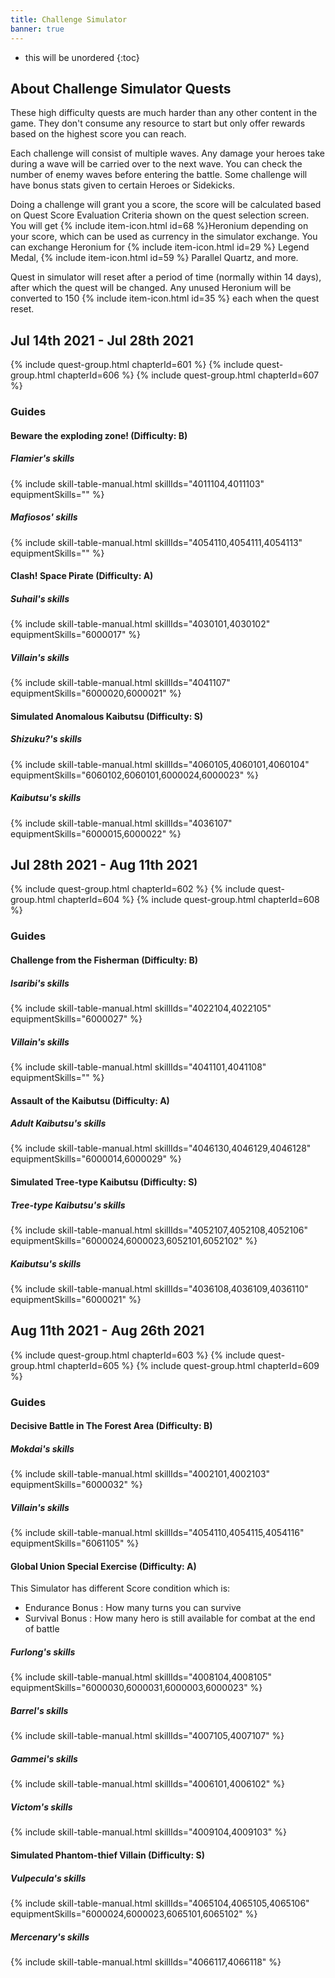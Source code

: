```yaml
---
title: Challenge Simulator
banner: true
---
```


* this will be unordered
{:toc}

## About Challenge Simulator Quests

These high difficulty quests are much harder than any other content in the game. They don't consume any resource to start but only offer rewards based on the highest score you can reach.

Each challenge will consist of multiple waves. Any damage your heroes take during a wave will be carried over to the next wave. You can check the number of enemy waves before entering the battle. Some challenge will have bonus stats given to certain Heroes or Sidekicks.

Doing a challenge will grant you a score, the score will be calculated based on Quest Score Evaluation Criteria shown on the quest selection screen. You will get {% include item-icon.html id=68 %}Heronium depending on your score, which can be used as currency in the simulator exchange. You can exchange Heronium for {% include item-icon.html id=29 %} Legend Medal, {% include item-icon.html id=59 %} Parallel Quartz, and more.

Quest in simulator will reset after a period of time (normally within 14 days), after which the quest will be changed.  Any unused Heronium will be converted to 150 {% include item-icon.html id=35 %} each when the quest reset.

## Jul 14th 2021 - Jul 28th 2021

{% include quest-group.html chapterId=601 %}
{% include quest-group.html chapterId=606 %}
{% include quest-group.html chapterId=607 %}

### Guides

#### Beware the exploding zone! (Difficulty: B)

##### Flamier's skills

{% include skill-table-manual.html skillIds="4011104,4011103" equipmentSkills="" %}

##### Mafiosos' skills

{% include skill-table-manual.html skillIds="4054110,4054111,4054113" equipmentSkills="" %}

#### Clash! Space Pirate (Difficulty: A)

##### Suhail's skills

{% include skill-table-manual.html skillIds="4030101,4030102" equipmentSkills="6000017" %}

##### Villain's skills

{% include skill-table-manual.html skillIds="4041107" equipmentSkills="6000020,6000021" %}

#### Simulated Anomalous Kaibutsu (Difficulty: S)

##### Shizuku?'s skills

{% include skill-table-manual.html skillIds="4060105,4060101,4060104" equipmentSkills="6060102,6060101,6000024,6000023" %}

##### Kaibutsu's skills

{% include skill-table-manual.html skillIds="4036107" equipmentSkills="6000015,6000022" %}

## Jul 28th 2021 - Aug 11th 2021

{% include quest-group.html chapterId=602 %}
{% include quest-group.html chapterId=604 %}
{% include quest-group.html chapterId=608 %}

### Guides

#### Challenge from the Fisherman (Difficulty: B)

##### Isaribi's skills

{% include skill-table-manual.html skillIds="4022104,4022105" equipmentSkills="6000027" %}

##### Villain's skills

{% include skill-table-manual.html skillIds="4041101,4041108" equipmentSkills="" %}

#### Assault of the Kaibutsu (Difficulty: A)

##### Adult Kaibutsu's skills

{% include skill-table-manual.html skillIds="4046130,4046129,4046128" equipmentSkills="6000014,6000029" %}

#### Simulated Tree-type Kaibutsu (Difficulty: S)

##### Tree-type Kaibutsu's skills

{% include skill-table-manual.html skillIds="4052107,4052108,4052106" equipmentSkills="6000024,6000023,6052101,6052102" %}

##### Kaibutsu's skills

{% include skill-table-manual.html skillIds="4036108,4036109,4036110" equipmentSkills="6000021" %}

## Aug 11th 2021 - Aug 26th 2021

{% include quest-group.html chapterId=603 %}
{% include quest-group.html chapterId=605 %}
{% include quest-group.html chapterId=609 %}

### Guides

#### Decisive Battle in The Forest Area (Difficulty: B)

##### Mokdai's skills

{% include skill-table-manual.html skillIds="4002101,4002103" equipmentSkills="6000032" %}

##### Villain's skills

{% include skill-table-manual.html skillIds="4054110,4054115,4054116" equipmentSkills="6061105" %}

#### Global Union Special Exercise (Difficulty: A)

This Simulator has different Score condition which is:
- Endurance Bonus : How many turns you can survive
- Survival Bonus : How many hero is still available for combat at the end of battle

##### Furlong's skills

{% include skill-table-manual.html skillIds="4008104,4008105" equipmentSkills="6000030,6000031,6000003,6000023" %}

##### Barrel's skills

{% include skill-table-manual.html skillIds="4007105,4007107" %}

##### Gammei's skills

{% include skill-table-manual.html skillIds="4006101,4006102" %}

##### Victom's skills

{% include skill-table-manual.html skillIds="4009104,4009103" %}

#### Simulated Phantom-thief Villain (Difficulty: S)

##### Vulpecula's skills

{% include skill-table-manual.html skillIds="4065104,4065105,4065106" equipmentSkills="6000024,6000023,6065101,6065102" %}

##### Mercenary's skills

{% include skill-table-manual.html skillIds="4066117,4066118" %}
